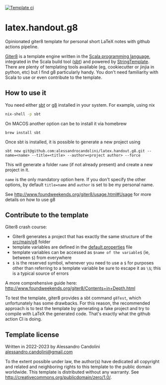 [![Template ci](https://github.com/alessandrocandolini/latex.handout.g8/actions/workflows/ci.yml/badge.svg)](https://github.com/alessandrocandolini/latex.handout.g8/actions/workflows/ci.yml)

# latex.handout.g8

Opinionated giter8 template for personal short LaTeX notes with github actions pipeline. 

[Giter8](https://www.foundweekends.org/giter8/) is a template engine written in the [Scala programming language](https://www.scala-lang.org/), integrated in the Scala build tool ([sbt](https://www.scala-sbt.org/)) and powered by [StringTemplate](https://www.stringtemplate.org/). 
There are plenty of templating tools available (eg, cookiecutter or jinjia in python, etc) but I find g8 particularly handy. You don't need familiarity with Scala to use or even contribute to the template. 

## How to use it 

You need either [sbt](https://www.scala-sbt.org/) or [g8](https://www.foundweekends.org/giter8/) installed in your system. For example, using nix 
```bash
nix-shell -p sbt 
```
On MACOS another option can be to install it via homebrew
```
brew install sbt
```

Once sbt is installed, it is possible to generate a new project using 
```
sbt new git@github.com:alessandrocandolini/latex.handout.g8.git --name=<name> --title=<title> --author=<project author> --force
```
This will generate a folder `name` (if not already present) and create a new project in it. 

`name` is the only mandatory option here. If you don't specify the other options, by default `title=name` and `author` is set to be my personal name. 

See http://www.foundweekends.org/giter8/usage.html#Usage for more details on how to use g8

## Contribute to the template

Giter8 crash course: 

* Giter8 generates a project that has exactly the same structure of the [src/main/g8](src/main/g8) folder
* template variables are defined in the [default.properties](src/main/g8/default.properties) file
* template variables can be accessed as `$name of the variable$` (ie, between `$`) from everywhere
* `$` is the reserved symbol, whenever you need to use a `$` for purposes other than referring to a template variable be sure to escape it as `\$`; this is a typical source of errors

A more comprehensive guide here: http://www.foundweekends.org/giter8/Contents+in+Depth.html

To test the template, giter8 provides a sbt command `g8Test`, which unfortunately has some drawbacks. For this reason, the recommended approach is to test the template by generating a fake project and try to compile with LaTeX the generated code. That's exactly what the github action CI is doing. 

Template license
----------------
Written in 2022-2023 by Alessandro Candolini alessandro.candolini@gmail.com

To the extent possible under law, the author(s) have dedicated all copyright and related
and neighboring rights to this template to the public domain worldwide.
This template is distributed without any warranty. See <http://creativecommons.org/publicdomain/zero/1.0/>.

[g8]: http://www.foundweekends.org/giter8/
